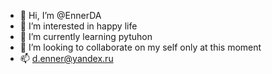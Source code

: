- 👋 Hi, I’m @EnnerDA
- 👀 I’m interested in happy life
- 🌱 I’m currently learning pytuhon
- 💞️ I’m looking to collaborate on my self only at this moment
- 📫 d.enner@yandex.ru

<!---
EnnerDA/EnnerDA is a ✨ special ✨ repository because its `README.md` (this file) appears on your GitHub profile.
You can click the Preview link to take a look at your changes.
--->
